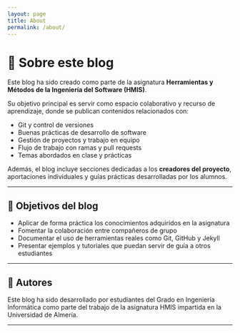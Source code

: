 ```yaml
---
layout: page
title: About
permalink: /about/
---
```

# 📘 Sobre este blog

Este blog ha sido creado como parte de la asignatura **Herramientas y Métodos de la Ingeniería del Software (HMIS)**.

Su objetivo principal es servir como espacio colaborativo y recurso de aprendizaje, donde se publican contenidos relacionados con:

- Git y control de versiones
- Buenas prácticas de desarrollo de software
- Gestión de proyectos y trabajo en equipo
- Flujo de trabajo con ramas y pull requests
- Temas abordados en clase y prácticas

Además, el blog incluye secciones dedicadas a los **creadores del proyecto**, aportaciones individuales y guías prácticas desarrolladas por los alumnos.

---

## 🎯 Objetivos del blog

- Aplicar de forma práctica los conocimientos adquiridos en la asignatura
- Fomentar la colaboración entre compañeros de grupo
- Documentar el uso de herramientas reales como Git, GitHub y Jekyll
- Presentar ejemplos y tutoriales que puedan servir de guía a otros estudiantes

---

## 👥 Autores

Este blog ha sido desarrollado por estudiantes del Grado en Ingeniería Informática como parte del trabajo de la asignatura HMIS impartida en la Universidad de Almería.

---